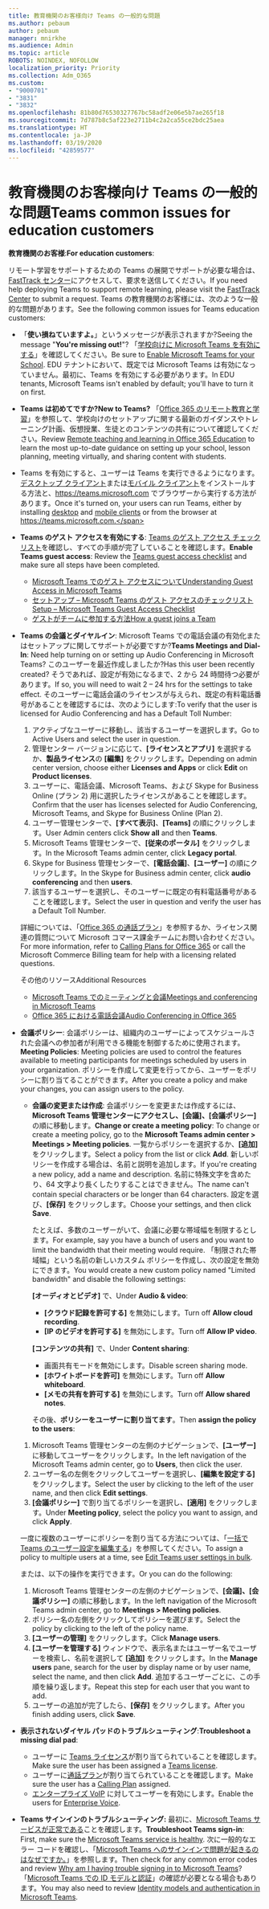 ```yaml
---
title: 教育機関のお客様向け Teams の一般的な問題
ms.author: pebaum
author: pebaum
manager: mnirkhe
ms.audience: Admin
ms.topic: article
ROBOTS: NOINDEX, NOFOLLOW
localization_priority: Priority
ms.collection: Adm_O365
ms.custom:
- "9000701"
- "3831"
- "3832"
ms.openlocfilehash: 81b80d76530327767bc58adf2e06e5b7ae265f18
ms.sourcegitcommit: 7d787b8c5af223e2711b4c2a2ca55ce2bdc25aea
ms.translationtype: HT
ms.contentlocale: ja-JP
ms.lasthandoff: 03/19/2020
ms.locfileid: "42859577"
---
```

# <a name="teams-common-issues-for-education-customers"></a><span data-ttu-id="2062a-102">教育機関のお客様向け Teams の一般的な問題</span><span class="sxs-lookup"><span data-stu-id="2062a-102">Teams common issues for education customers</span></span>

<span data-ttu-id="2062a-103">**教育機関のお客様**:</span><span class="sxs-lookup"><span data-stu-id="2062a-103">**For education customers**:</span></span>

<span data-ttu-id="2062a-104">リモート学習をサポートするための Teams の展開でサポートが必要な場合は、[FastTrack センター](https://www.microsoft.com/fasttrack)にアクセスして、要求を送信してください。</span><span class="sxs-lookup"><span data-stu-id="2062a-104">If you need help deploying Teams to support remote learning, please visit the [FastTrack Center](https://www.microsoft.com/fasttrack) to submit a request.</span></span> <span data-ttu-id="2062a-105">Teams の教育機関のお客様には、次のような一般的な問題があります。</span><span class="sxs-lookup"><span data-stu-id="2062a-105">See the following common issues for Teams education customers:</span></span>

- <span data-ttu-id="2062a-106">「**使い損ねていますよ。**」というメッセージが表示されますか?</span><span class="sxs-lookup"><span data-stu-id="2062a-106">Seeing the message "**You're missing out!**"?</span></span> <span data-ttu-id="2062a-107">「[学校向けに Microsoft Teams を有効にする](https://docs.microsoft.com/microsoft-365/education/intune-edu-trial/enable-microsoft-teams)」を確認してください。</span><span class="sxs-lookup"><span data-stu-id="2062a-107">Be sure to [Enable Microsoft Teams for your School](https://docs.microsoft.com/microsoft-365/education/intune-edu-trial/enable-microsoft-teams).</span></span> <span data-ttu-id="2062a-108">EDU テナントにおいて、既定では Microsoft Teams は有効になっていません。最初に、Teams を有効にする必要があります。</span><span class="sxs-lookup"><span data-stu-id="2062a-108">In EDU tenants, Microsoft Teams isn't enabled by default; you'll have to turn it on first.</span></span>

- <span data-ttu-id="2062a-109">**Teams は初めてですか?**</span><span class="sxs-lookup"><span data-stu-id="2062a-109">**New to Teams?**</span></span> <span data-ttu-id="2062a-110">「[Office 365 のリモート教育と学習](https://support.office.com/article/remote-teaching-and-learning-in-office-365-education-f651ccae-7b65-478b-8366-51bb884025c4)」を参照して、学校向けのセットアップに関する最新のガイダンスやトレーニング計画、仮想授業、生徒とのコンテンツの共有について確認してください。</span><span class="sxs-lookup"><span data-stu-id="2062a-110">Review [Remote teaching and learning in Office 365 Education](https://support.office.com/article/remote-teaching-and-learning-in-office-365-education-f651ccae-7b65-478b-8366-51bb884025c4) to learn the most up-to-date guidance on setting up your school, lesson planning, meeting virtually, and sharing content with students.</span></span>

- <span data-ttu-id="2062a-111">Teams を有効にすると、ユーザーは Teams を実行できるようになります。[デスクトップ クライアント](https://docs.microsoft.com/MicrosoftTeams/get-clients#desktop-client)または[モバイル クライアント](https://docs.microsoft.com/MicrosoftTeams/get-clients#mobile-clients)をインストールする方法と、https://teams.microsoft.com でブラウザーから実行する方法があります。</span><span class="sxs-lookup"><span data-stu-id="2062a-111">Once it's turned on, your users can run Teams, either by installing [desktop](https://docs.microsoft.com/MicrosoftTeams/get-clients#desktop-client) and [mobile clients](https://docs.microsoft.com/MicrosoftTeams/get-clients#mobile-clients) or from the browser at https://teams.microsoft.com.</span></span>

- <span data-ttu-id="2062a-112">**Teams のゲスト アクセスを有効にする**: [Teams のゲスト アクセス チェックリスト](https://docs.microsoft.com/microsoftteams/guest-access-checklist)を確認し、すべての手順が完了していることを確認します。</span><span class="sxs-lookup"><span data-stu-id="2062a-112">**Enable Teams guest access**: Review the [Teams guest access checklist](https://docs.microsoft.com/microsoftteams/guest-access-checklist) and make sure all steps have been completed.</span></span>
    - [<span data-ttu-id="2062a-113">Microsoft Teams でのゲスト アクセスについて</span><span class="sxs-lookup"><span data-stu-id="2062a-113">Understanding Guest Access in Microsoft Teams</span></span>](https://docs.microsoft.com/microsoftteams/guest-access)
    - [<span data-ttu-id="2062a-114">セットアップ – Microsoft Teams のゲスト アクセスのチェックリスト</span><span class="sxs-lookup"><span data-stu-id="2062a-114">Setup – Microsoft Teams Guest Access Checklist</span></span>](https://docs.microsoft.com/microsoftteams/guest-access-checklist)
    - [<span data-ttu-id="2062a-115">ゲストがチームに参加する方法</span><span class="sxs-lookup"><span data-stu-id="2062a-115">How a guest joins a Team</span></span>](https://docs.microsoft.com/microsoftteams/guest-joins)

- <span data-ttu-id="2062a-116">**Teams の会議とダイヤルイン**: Microsoft Teams での電話会議の有効化またはセットアップに関してサポートが必要ですか?</span><span class="sxs-lookup"><span data-stu-id="2062a-116">**Teams Meetings and Dial-In**: Need help turning on or setting up Audio Conferencing in Microsoft Teams?</span></span> <span data-ttu-id="2062a-117">このユーザーを最近作成しましたか?</span><span class="sxs-lookup"><span data-stu-id="2062a-117">Has this user been recently created?</span></span> <span data-ttu-id="2062a-118">そうであれば、設定が有効になるまで、2 から 24 時間待つ必要があります。</span><span class="sxs-lookup"><span data-stu-id="2062a-118">If so, you will need to wait 2 – 24 hrs for the settings to take effect.</span></span> <span data-ttu-id="2062a-119">そのユーザーに電話会議のライセンスが与えられ、既定の有料電話番号があることを確認するには、次のようにします:</span><span class="sxs-lookup"><span data-stu-id="2062a-119">To verify that the user is licensed for Audio Conferencing and has a Default Toll Number:</span></span>
    1. <span data-ttu-id="2062a-120">アクティブなユーザーに移動し、該当するユーザーを選択します。</span><span class="sxs-lookup"><span data-stu-id="2062a-120">Go to Active Users and select the user in question.</span></span>
    2. <span data-ttu-id="2062a-121">管理センター バージョンに応じて、**[ライセンスとアプリ]** を選択するか、**製品ライセンス**の **[編集]** をクリックします。</span><span class="sxs-lookup"><span data-stu-id="2062a-121">Depending on admin center version, choose either **Licenses and Apps** or click **Edit** on **Product licenses**.</span></span>
    3. <span data-ttu-id="2062a-122">ユーザーに、電話会議、Microsoft Teams、および Skype for Business Online (プラン 2) 用に選択したライセンスがあることを確認します。</span><span class="sxs-lookup"><span data-stu-id="2062a-122">Confirm that the user has licenses selected for Audio Conferencing, Microsoft Teams, and Skype for Business Online (Plan 2).</span></span>
    4. <span data-ttu-id="2062a-123">ユーザー管理センターで、**[すべて表示]**、**[Teams]** の順にクリックします。</span><span class="sxs-lookup"><span data-stu-id="2062a-123">User Admin centers click **Show all** and then **Teams**.</span></span>
    5. <span data-ttu-id="2062a-124">Microsoft Teams 管理センターで、**[従来のポータル]** をクリックします。</span><span class="sxs-lookup"><span data-stu-id="2062a-124">In the Microsoft Teams admin center, click **Legacy portal**.</span></span>
    6. <span data-ttu-id="2062a-125">Skype for Business 管理センターで、**[電話会議]**、**[ユーザー]** の順にクリックします。</span><span class="sxs-lookup"><span data-stu-id="2062a-125">In the Skype for Business admin center, click **audio conferencing** and then **users**.</span></span>
    7. <span data-ttu-id="2062a-126">該当するユーザーを選択し、そのユーザーに既定の有料電話番号があることを確認します。</span><span class="sxs-lookup"><span data-stu-id="2062a-126">Select the user in question and verify the user has a Default Toll Number.</span></span>

    <span data-ttu-id="2062a-127">詳細については、「[Office 365 の通話プラン](https://docs.microsoft.com/microsoftteams/calling-plans-for-office-365)」を参照するか、ライセンス関連の質問について Microsoft コマース課金チームにお問い合わせください。</span><span class="sxs-lookup"><span data-stu-id="2062a-127">For more information, refer to [Calling Plans for Office 365](https://docs.microsoft.com/microsoftteams/calling-plans-for-office-365) or call the Microsoft Commerce Billing team for help with a licensing related questions.</span></span>

    <span data-ttu-id="2062a-128">その他のリソース</span><span class="sxs-lookup"><span data-stu-id="2062a-128">Additional Resources</span></span>

    - [<span data-ttu-id="2062a-129">Microsoft Teams でのミーティングと会議</span><span class="sxs-lookup"><span data-stu-id="2062a-129">Meetings and conferencing in Microsoft Teams</span></span>](https://docs.microsoft.com/microsoftteams/deploy-meetings-microsoft-teams-landing-page)
    - [<span data-ttu-id="2062a-130">Office 365 における電話会議</span><span class="sxs-lookup"><span data-stu-id="2062a-130">Audio Conferencing in Office 365</span></span>](https://docs.microsoft.com/microsoftteams/audio-conferencing-in-office-365)

- <span data-ttu-id="2062a-131">**会議ポリシー**: 会議ポリシーは、組織内のユーザーによってスケジュールされた会議への参加者が利用できる機能を制御するために使用されます。</span><span class="sxs-lookup"><span data-stu-id="2062a-131">**Meeting Policies**: Meeting policies are used to control the features available to meeting participants for meetings scheduled by users in your organization.</span></span> <span data-ttu-id="2062a-132">ポリシーを作成して変更を行ってから、ユーザーをポリシーに割り当てることができます。</span><span class="sxs-lookup"><span data-stu-id="2062a-132">After you create a policy and make your changes, you can assign users to the policy.</span></span>

    - <span data-ttu-id="2062a-133">**会議の変更または作成**: 会議ポリシーを変更または作成するには、**Microsoft Teams 管理センターにアクセスし、[会議]、[会議ポリシー]** の順に移動します。</span><span class="sxs-lookup"><span data-stu-id="2062a-133">**Change or create a meeting policy**: To change or create a meeting policy, go to the **Microsoft Teams admin center > Meetings > Meeting policies**.</span></span> <span data-ttu-id="2062a-134">一覧からポリシーを選択するか、**[追加]** をクリックします。</span><span class="sxs-lookup"><span data-stu-id="2062a-134">Select a policy from the list or click **Add**.</span></span> <span data-ttu-id="2062a-135">新しいポリシーを作成する場合は、名前と説明を追加します。</span><span class="sxs-lookup"><span data-stu-id="2062a-135">If you're creating a new policy, add a name and description.</span></span> <span data-ttu-id="2062a-136">名前に特殊文字を含めたり、64 文字より長くしたりすることはできません。</span><span class="sxs-lookup"><span data-stu-id="2062a-136">The name can't contain special characters or be longer than 64 characters.</span></span> <span data-ttu-id="2062a-137">設定を選び、**[保存]** をクリックします。</span><span class="sxs-lookup"><span data-stu-id="2062a-137">Choose your settings, and then click **Save**.</span></span> 
    
        <span data-ttu-id="2062a-138">たとえば、多数のユーザーがいて、会議に必要な帯域幅を制限するとします。</span><span class="sxs-lookup"><span data-stu-id="2062a-138">For example, say you have a bunch of users and you want to limit the bandwidth that their meeting would require.</span></span> <span data-ttu-id="2062a-139">「制限された帯域幅」という名前の新しいカスタム ポリシーを作成し、次の設定を無効にできます。</span><span class="sxs-lookup"><span data-stu-id="2062a-139">You would create a new custom policy named "Limited bandwidth" and disable the following settings:</span></span>

        <span data-ttu-id="2062a-140">**[オーディオとビデオ]** で、</span><span class="sxs-lookup"><span data-stu-id="2062a-140">Under **Audio & video**:</span></span>
        - <span data-ttu-id="2062a-141">**[クラウド記録を許可する]** を無効にします。</span><span class="sxs-lookup"><span data-stu-id="2062a-141">Turn off **Allow cloud recording**.</span></span>
        - <span data-ttu-id="2062a-142">**[IP のビデオを許可する]** を無効にします。</span><span class="sxs-lookup"><span data-stu-id="2062a-142">Turn off **Allow IP video**.</span></span>

        <span data-ttu-id="2062a-143">**[コンテンツの共有]** で、</span><span class="sxs-lookup"><span data-stu-id="2062a-143">Under **Content sharing**:</span></span>

        - <span data-ttu-id="2062a-144">画面共有モードを無効にします。</span><span class="sxs-lookup"><span data-stu-id="2062a-144">Disable screen sharing mode.</span></span>
        - <span data-ttu-id="2062a-145">**[ホワイトボードを許可]** を無効にします。</span><span class="sxs-lookup"><span data-stu-id="2062a-145">Turn off **Allow whiteboard**.</span></span>
        - <span data-ttu-id="2062a-146">**[メモの共有を許可する]** を無効にします。</span><span class="sxs-lookup"><span data-stu-id="2062a-146">Turn off **Allow shared notes**.</span></span>

        <span data-ttu-id="2062a-147">その後、**ポリシーをユーザーに割り当てます**。</span><span class="sxs-lookup"><span data-stu-id="2062a-147">Then **assign the policy to the users**:</span></span>

    1. <span data-ttu-id="2062a-148">Microsoft Teams 管理センターの左側のナビゲーションで、**[ユーザー]** に移動してユーザーをクリックします。</span><span class="sxs-lookup"><span data-stu-id="2062a-148">In the left navigation of the Microsoft Teams admin center, go to **Users**, then click the user.</span></span>
    2. <span data-ttu-id="2062a-149">ユーザー名の左側をクリックしてユーザーを選択し、**[編集を設定する]** をクリックします。</span><span class="sxs-lookup"><span data-stu-id="2062a-149">Select the user by clicking to the left of the user name, and then click **Edit settings**.</span></span>
    3. <span data-ttu-id="2062a-150">**[会議ポリシー]** で割り当てるポリシーを選択し、**[適用]** をクリックします。</span><span class="sxs-lookup"><span data-stu-id="2062a-150">Under **Meeting policy**, select the policy you want to assign, and click **Apply**.</span></span>

    <span data-ttu-id="2062a-151">一度に複数のユーザーにポリシーを割り当てる方法については、「[一括で Teams のユーザー設定を編集する](https://docs.microsoft.com/microsoftteams/edit-user-settings-in-bulk)」を参照してください。</span><span class="sxs-lookup"><span data-stu-id="2062a-151">To assign a policy to multiple users at a time, see [Edit Teams user settings in bulk](https://docs.microsoft.com/microsoftteams/edit-user-settings-in-bulk).</span></span>

    <span data-ttu-id="2062a-152">または、以下の操作を実行できます。</span><span class="sxs-lookup"><span data-stu-id="2062a-152">Or you can do the following:</span></span>
    1. <span data-ttu-id="2062a-153">Microsoft Teams 管理センターの左側のナビゲーションで、**[会議]、[会議ポリシー]** の順に移動します。</span><span class="sxs-lookup"><span data-stu-id="2062a-153">In the left navigation of the Microsoft Teams admin center, go to **Meetings > Meeting policies**.</span></span>
    2. <span data-ttu-id="2062a-154">ポリシー名の左側をクリックしてポリシーを選びます。</span><span class="sxs-lookup"><span data-stu-id="2062a-154">Select the policy by clicking to the left of the policy name.</span></span>
    3. <span data-ttu-id="2062a-155">**[ユーザーの管理]** をクリックします。</span><span class="sxs-lookup"><span data-stu-id="2062a-155">Click **Manage users**.</span></span>
    4. <span data-ttu-id="2062a-156">**[ユーザーを管理する]** ウィンドウで、表示名またはユーザー名でユーザーを検索し、名前を選択して **[追加]** をクリックします。</span><span class="sxs-lookup"><span data-stu-id="2062a-156">In the **Manage users** pane, search for the user by display name or by user name, select the name, and then click **Add**.</span></span> <span data-ttu-id="2062a-157">追加するユーザーごとに、この手順を繰り返します。</span><span class="sxs-lookup"><span data-stu-id="2062a-157">Repeat this step for each user that you want to add.</span></span>
    5. <span data-ttu-id="2062a-158">ユーザーの追加が完了したら、**[保存]** をクリックします。</span><span class="sxs-lookup"><span data-stu-id="2062a-158">After you finish adding users, click **Save**.</span></span>

- <span data-ttu-id="2062a-159">**表示されないダイヤル パッドのトラブルシューティング**:</span><span class="sxs-lookup"><span data-stu-id="2062a-159">**Troubleshoot a missing dial pad**:</span></span>
    - <span data-ttu-id="2062a-160">ユーザーに [Teams ライセンス](https://docs.microsoft.com/MicrosoftTeams/assign-teams-licenses)が割り当てられていることを確認します。</span><span class="sxs-lookup"><span data-stu-id="2062a-160">Make sure the user has been assigned a [Teams license](https://docs.microsoft.com/MicrosoftTeams/assign-teams-licenses).</span></span>
    - <span data-ttu-id="2062a-161">ユーザーに[通話プラン](https://docs.microsoft.com/MicrosoftTeams/calling-plan-landing-page)が割り当てられていることを確認します。</span><span class="sxs-lookup"><span data-stu-id="2062a-161">Make sure the user has a [Calling Plan](https://docs.microsoft.com/MicrosoftTeams/calling-plan-landing-page) assigned.</span></span>
    - <span data-ttu-id="2062a-162">[エンタープライズ VoIP](https://docs.microsoft.com/skypeforbusiness/skype-for-business-hybrid-solutions/plan-your-phone-system-cloud-pbx-solution/enable-users-for-enterprise-voice-online-and-phone-system-voicemail#to-enable-your-users-for-phone-system-in-office-365-voice-and-voicemail) に対してユーザーを有効にします。</span><span class="sxs-lookup"><span data-stu-id="2062a-162">Enable the users for [Enterprise Voice](https://docs.microsoft.com/skypeforbusiness/skype-for-business-hybrid-solutions/plan-your-phone-system-cloud-pbx-solution/enable-users-for-enterprise-voice-online-and-phone-system-voicemail#to-enable-your-users-for-phone-system-in-office-365-voice-and-voicemail).</span></span>

- <span data-ttu-id="2062a-163">**Teams サインインのトラブルシューティング:** 最初に、[Microsoft Teams サービスが正常である](https://admin.microsoft.com/Adminportal/Home?source=applauncher#/servicehealth)ことを確認します。</span><span class="sxs-lookup"><span data-stu-id="2062a-163">**Troubleshoot Teams sign-in**: First, make sure the [Microsoft Teams service is healthy](https://admin.microsoft.com/Adminportal/Home?source=applauncher#/servicehealth).</span></span> <span data-ttu-id="2062a-164">次に一般的なエラー コードを確認し、「[Microsoft Teams へのサインインで問題が起きるのはなぜですか。](https://support.office.com/article/a02f683b-61a3-4008-9447-ee60c5593b0f)」を参照します。</span><span class="sxs-lookup"><span data-stu-id="2062a-164">Then check for any common error codes and review [Why am I having trouble signing in to Microsoft Teams](https://support.office.com/article/a02f683b-61a3-4008-9447-ee60c5593b0f)?</span></span> <span data-ttu-id="2062a-165">「[Microsoft Teams での ID モデルと認証](https://docs.microsoft.com/MicrosoftTeams/identify-models-authentication)」の確認が必要となる場合もあります。</span><span class="sxs-lookup"><span data-stu-id="2062a-165">You may also need to review [Identity models and authentication in Microsoft Teams](https://docs.microsoft.com/MicrosoftTeams/identify-models-authentication).</span></span>
